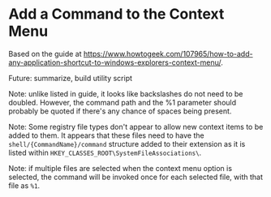 # Add a Command to the Context Menu
Based on the guide at https://www.howtogeek.com/107965/how-to-add-any-application-shortcut-to-windows-explorers-context-menu/.

Future: summarize, build utility script

Note: unlike listed in guide, it looks like backslashes do not need to be doubled. However, the command path and the %1 parameter should probably be quoted if there's any chance of spaces being present.

Note: Some registry file types don't appear to allow new context items to be added to them. It appears that these files need to have the `shell/{CommandName}/command` structure added to their extension as it is listed within `HKEY_CLASSES_ROOT\SystemFileAssociations\`.

Note: if multiple files are selected when the context menu option is selected, the command will be invoked once for each selected file, with that file as `%1`.
